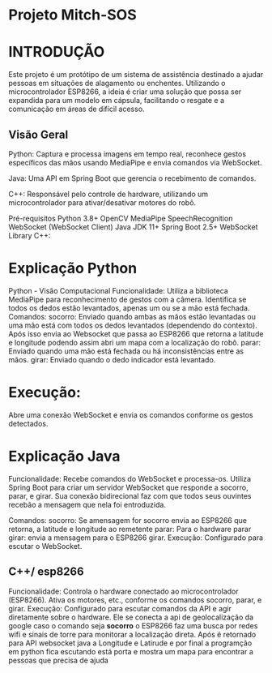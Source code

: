 # Projeto Mitch-SOS 

# INTRODUÇÃO

Este projeto é um protótipo de um sistema de assistência destinado a ajudar pessoas em situações de alagamento ou enchentes. Utilizando o microcontrolador ESP8266, a ideia é criar uma solução que possa ser expandida para um modelo em cápsula, facilitando o resgate e a comunicação em áreas de difícil acesso.

## Visão Geral
Python: Captura e processa imagens em tempo real, reconhece gestos específicos das mãos usando MediaPipe e envia comandos via WebSocket.

Java: Uma API em Spring Boot que gerencia o recebimento de comandos.

C++: Responsável pelo controle de hardware, utilizando um microcontrolador para ativar/desativar motores do robô.

Pré-requisitos
Python 3.8+
OpenCV
MediaPipe
SpeechRecognition
WebSocket (WebSocket Client)
Java JDK 11+
Spring Boot 2.5+
WebSocket Library
C++:

# Explicação Python
Python - Visão Computacional
Funcionalidade: Utiliza a biblioteca MediaPipe para reconhecimento de gestos com a câmera. Identifica se todos os dedos estão levantados, apenas um ou se a mão está fechada.
Comandos:
socorro: Enviado quando ambas as mãos estão levantadas ou uma mão está com todos os dedos levantados (dependendo do contexto).  Após isso envia ao Websocket que passa ao ESP8266 que retorna a latitude e longitude 
podendo assim abri um mapa com a localização do robô.
parar: Enviado quando uma mão está fechada ou há inconsistências entre as mãos.
girar: Enviado quando o dedo indicador está levantado.

# Execução: 
Abre uma conexão WebSocket e envia os comandos conforme os gestos detectados.

# Explicação Java 
Funcionalidade: Recebe comandos do WebSocket e processa-os. Utiliza Spring Boot para criar um servidor WebSocket que responde a socorro, parar, e girar. Sua conexão 
bidirecional faz com que todos seus ouvintes recebão a mensagem que nela foi entroduzida.


Comandos:
socorro: Se amensagem for socorro envia ao ESP8266 que retorna, a latitude e longitude ao remetente
parar: Para o hardware parar
girar: envia a mensagem para o ESP8266 girar.
Execução: Configurado para escutar o WebSocket.

## C++/ esp8266
Funcionalidade: Controla o hardware conectado ao microcontrolador (ESP8266). Ativa os motores, etc., conforme os comandos socorro, parar, e girar.
Execução: Configurado para escutar comandos da API e agir diretamente sobre o hardware. Ele se conecta a api de geolocalização da google caso o comando seja **socorro**
o ESP8266 faz uma busca por redes wifi e sinais de torre para monitorar a localização direta.
Após é retornado para API websocket java a Longitude e Latirude e por final a programção em python fica escutando está porta e  mostra um mapa para encontrar a pessoas que precisa de ajuda
